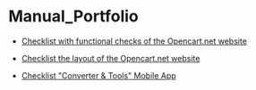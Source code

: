 # Manual_Portfolio

- [Checklist with functional checks of the Opencart.net website](https://docs.google.com/spreadsheets/d/1rjkr7WvVJr0UwhxX1dRZ2FUYcoczntmsxZaTQ5-uNgo/edit?usp=sharing)

- [Checklist the layout of the Opencart.net website](https://docs.google.com/spreadsheets/d/1RPuyYDklamQlSA-OwmlHLAsNACzEpMVwM_ieEK1mVJM/edit?usp=sharing)

- [Checklist "Converter & Tools" Mobile App](https://docs.google.com/spreadsheets/d/1unvVy-zOD8p1Keluus8XYvT8JklrBp7J76AmyCxpeLI/edit?usp=sharing)
